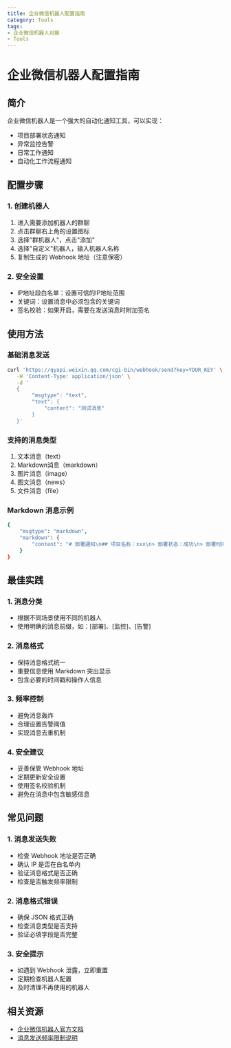 ```yaml
---
title: 企业微信机器人配置指南
category: Tools
tags:
- 企业微信机器人对接
- Tools
---
```


# 企业微信机器人配置指南

## 简介

企业微信机器人是一个强大的自动化通知工具，可以实现：
- 项目部署状态通知
- 异常监控告警
- 日常工作通知
- 自动化工作流程通知

## 配置步骤

### 1. 创建机器人
1. 进入需要添加机器人的群聊
2. 点击群聊右上角的设置图标
3. 选择"群机器人"，点击"添加"
4. 选择"自定义"机器人，输入机器人名称
5. 复制生成的 Webhook 地址（注意保密）

### 2. 安全设置
- IP地址段白名单：设置可信的IP地址范围
- 关键词：设置消息中必须包含的关键词
- 签名校验：如果开启，需要在发送消息时附加签名

## 使用方法

### 基础消息发送
```bash
curl 'https://qyapi.weixin.qq.com/cgi-bin/webhook/send?key=YOUR_KEY' \
   -H 'Content-Type: application/json' \
   -d '
   {
        "msgtype": "text",
        "text": {
            "content": "测试消息"
        }
   }'
```

### 支持的消息类型
1. 文本消息（text）
2. Markdown消息（markdown）
3. 图片消息（image）
4. 图文消息（news）
5. 文件消息（file）

### Markdown 消息示例
```bash
{
    "msgtype": "markdown",
    "markdown": {
        "content": "# 部署通知\n## 项目名称：xxx\n> 部署状态：成功\n> 部署时间：2024-03-11 10:00:00"
    }
}
```

## 最佳实践

### 1. 消息分类
- 根据不同场景使用不同的机器人
- 使用明确的消息前缀，如：[部署]、[监控]、[告警]

### 2. 消息格式
- 保持消息格式统一
- 重要信息使用 Markdown 突出显示
- 包含必要的时间戳和操作人信息

### 3. 频率控制
- 避免消息轰炸
- 合理设置告警阈值
- 实现消息去重机制

### 4. 安全建议
- 妥善保管 Webhook 地址
- 定期更新安全设置
- 使用签名校验机制
- 避免在消息中包含敏感信息

## 常见问题

### 1. 消息发送失败
- 检查 Webhook 地址是否正确
- 确认 IP 是否在白名单内
- 验证消息格式是否正确
- 检查是否触发频率限制

### 2. 消息格式错误
- 确保 JSON 格式正确
- 检查消息类型是否支持
- 验证必填字段是否完整

### 3. 安全提示
- 如遇到 Webhook 泄露，立即重置
- 定期检查机器人配置
- 及时清理不再使用的机器人

## 相关资源
- [企业微信机器人官方文档](https://work.weixin.qq.com/api/doc/90000/90136/91770)
- [消息发送频率限制说明](https://work.weixin.qq.com/api/doc/90000/90136/91770#消息发送频率限制) 